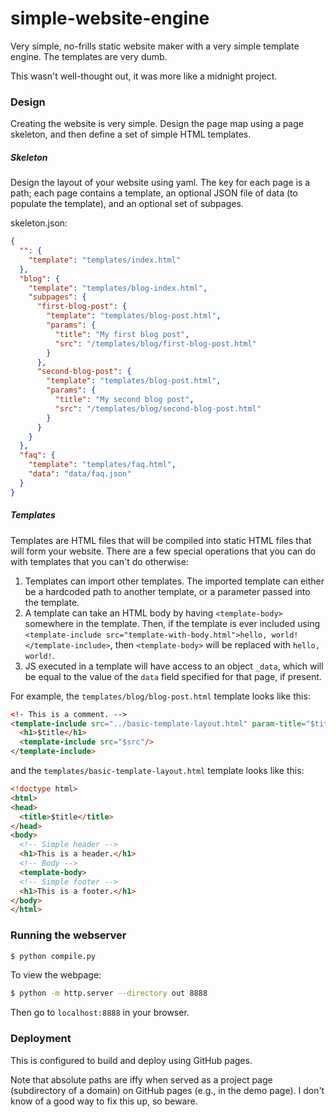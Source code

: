# simple-website-engine
Very simple, no-frills static website maker with a very simple template engine. The templates are very dumb.

This wasn't well-thought out, it was more like a midnight project.

### Design
Creating the website is very simple. Design the page map using a page skeleton, and then define a set of simple HTML templates.

##### Skeleton
Design the layout of your website using yaml. The key for each page is a path; each page contains a template, an optional JSON file of data (to populate the template), and an optional set of subpages.

skeleton.json:
```json
{
  "": {
    "template": "templates/index.html"
  },
  "blog": {
    "template": "templates/blog-index.html",
    "subpages": {
      "first-blog-post": {
        "template": "templates/blog-post.html",
        "params": {
          "title": "My first blog post",
          "src": "/templates/blog/first-blog-post.html"
        }
      },
      "second-blog-post": {
        "template": "templates/blog-post.html",
        "params": {
          "title": "My second blog post",
          "src": "/templates/blog/second-blog-post.html"
        }
      }
    }
  },
  "faq": {
    "template": "templates/faq.html",
    "data": "data/faq.json"
  }
}
```

##### Templates
Templates are HTML files that will be compiled into static HTML files that will form your website. There are a few special operations that you can do with templates that you can't do otherwise:

1. Templates can import other templates. The imported template can either be a hardcoded path to another template, or a parameter passed into the template.
2. A template can take an HTML body by having `<template-body>` somewhere in the template. Then, if the template is ever included using `<template-include src="template-with-body.html">hello, world!</template-include>`, then `<template-body>` will be replaced with `hello, world!`.
3. JS executed in a template will have access to an object `_data`, which will be equal to the value of the `data` field specified for that page, if present.

For example, the `templates/blog/blog-post.html` template looks like this:
```html
<!- This is a comment. -->
<template-include src="../basic-template-layout.html" param-title="$title">
  <h1>$title</h1>
  <template-include src="$src"/>
</template-include>
```
and the `templates/basic-template-layout.html` template looks like this:
```html
<!doctype html>
<html>
<head>
  <title>$title</title>
</head>
<body>
  <!-- Simple header -->
  <h1>This is a header.</h1>
  <!-- Body -->
  <template-body>
  <!-- Simple footer -->
  <h1>This is a footer.</h1>
</body>
</html>
```

### Running the webserver
```sh
$ python compile.py
```

To view the webpage:
```sh
$ python -m http.server --directory out 8888
```
Then go to `localhost:8888` in your browser.

### Deployment
This is configured to build and deploy using GitHub pages.

Note that absolute paths are iffy when served as a project page (subdirectory of a domain) on GitHub pages (e.g., in the demo page). I don't know of a good way to fix this up, so beware.
